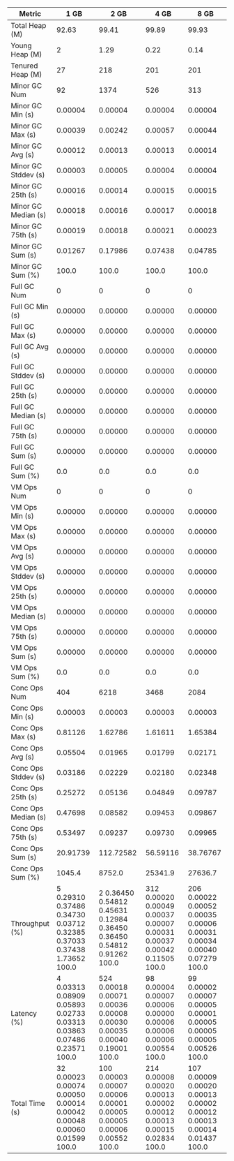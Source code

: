 | Metric | 1 GB | 2 GB | 4 GB | 8 GB |
|------|----|----|----|----|
| Total Heap (M) | 92.63 | 99.41 | 99.89 | 99.93 |
| Young Heap (M) | 2 | 1.29 | 0.22 | 0.14 |
| Tenured Heap (M) | 27 | 218 | 201 | 201 |
| Minor GC Num | 92 | 1374 | 526 | 313 |
| Minor GC Min (s) | 0.00004 | 0.00004 | 0.00004 | 0.00004 |
| Minor GC Max (s) | 0.00039 | 0.00242 | 0.00057 | 0.00044 |
| Minor GC Avg (s) | 0.00012 | 0.00013 | 0.00013 | 0.00014 |
| Minor GC Stddev (s) | 0.00003 | 0.00005 | 0.00004 | 0.00004 |
| Minor GC 25th (s) | 0.00016 | 0.00014 | 0.00015 | 0.00015 |
| Minor GC Median (s) | 0.00018 | 0.00016 | 0.00017 | 0.00018 |
| Minor GC 75th (s) | 0.00019 | 0.00018 | 0.00021 | 0.00023 |
| Minor GC Sum (s) | 0.01267 | 0.17986 | 0.07438 | 0.04785 |
| Minor GC Sum (%) | 100.0 | 100.0 | 100.0 | 100.0 |
| Full GC Num | 0 | 0 | 0 | 0 |
| Full GC Min (s) | 0.00000 | 0.00000 | 0.00000 | 0.00000 |
| Full GC Max (s) | 0.00000 | 0.00000 | 0.00000 | 0.00000 |
| Full GC Avg (s) | 0.00000 | 0.00000 | 0.00000 | 0.00000 |
| Full GC Stddev (s) | 0.00000 | 0.00000 | 0.00000 | 0.00000 |
| Full GC 25th (s) | 0.00000 | 0.00000 | 0.00000 | 0.00000 |
| Full GC Median (s) | 0.00000 | 0.00000 | 0.00000 | 0.00000 |
| Full GC 75th (s) | 0.00000 | 0.00000 | 0.00000 | 0.00000 |
| Full GC Sum (s) | 0.00000 | 0.00000 | 0.00000 | 0.00000 |
| Full GC Sum (%) | 0.0 | 0.0 | 0.0 | 0.0 |
| VM Ops Num | 0 | 0 | 0 | 0 |
| VM Ops Min (s) | 0.00000 | 0.00000 | 0.00000 | 0.00000 |
| VM Ops Max (s) | 0.00000 | 0.00000 | 0.00000 | 0.00000 |
| VM Ops Avg (s) | 0.00000 | 0.00000 | 0.00000 | 0.00000 |
| VM Ops Stddev (s) | 0.00000 | 0.00000 | 0.00000 | 0.00000 |
| VM Ops 25th (s) | 0.00000 | 0.00000 | 0.00000 | 0.00000 |
| VM Ops Median (s) | 0.00000 | 0.00000 | 0.00000 | 0.00000 |
| VM Ops 75th (s) | 0.00000 | 0.00000 | 0.00000 | 0.00000 |
| VM Ops Sum (s) | 0.00000 | 0.00000 | 0.00000 | 0.00000 |
| VM Ops Sum (%) | 0.0 | 0.0 | 0.0 | 0.0 |
| Conc Ops Num | 404 | 6218 | 3468 | 2084 |
| Conc Ops Min (s) | 0.00003 | 0.00003 | 0.00003 | 0.00003 |
| Conc Ops Max (s) | 0.81126 | 1.62786 | 1.61611 | 1.65384 |
| Conc Ops Avg (s) | 0.05504 | 0.01965 | 0.01799 | 0.02171 |
| Conc Ops Stddev (s) | 0.03186 | 0.02229 | 0.02180 | 0.02348 |
| Conc Ops 25th (s) | 0.25272 | 0.05136 | 0.04849 | 0.09787 |
| Conc Ops Median (s) | 0.47698 | 0.08582 | 0.09453 | 0.09867 |
| Conc Ops 75th (s) | 0.53497 | 0.09237 | 0.09730 | 0.09965 |
| Conc Ops Sum (s) | 20.91739 | 112.72582 | 56.59116 | 38.76767 |
| Conc Ops Sum (%) | 1045.4 | 8752.0 | 25341.9 | 27636.7 |
| Throughput (%) | 5	0.29310	0.37486	0.34730	0.03712	0.32385	0.37033	0.37438	1.73652	100.0 | 2	0.36450	0.54812	0.45631	0.12984	0.36450	0.36450	0.54812	0.91262	100.0 | 312	0.00020	0.00049	0.00037	0.00007	0.00031	0.00037	0.00042	0.11505	100.0 | 206	0.00022	0.00052	0.00035	0.00006	0.00031	0.00034	0.00040	0.07279	100.0 |
| Latency (%) | 4	0.03313	0.08909	0.05893	0.02733	0.03313	0.03863	0.07486	0.23571	100.0 | 524	0.00018	0.00071	0.00036	0.00008	0.00030	0.00035	0.00040	0.19001	100.0 | 98	0.00004	0.00007	0.00006	0.00000	0.00006	0.00006	0.00006	0.00554	100.0 | 99	0.00002	0.00007	0.00005	0.00001	0.00005	0.00005	0.00005	0.00526	100.0 |
| Total Time (s) | 32	0.00023	0.00074	0.00050	0.00014	0.00042	0.00048	0.00060	0.01599	100.0 | 100	0.00003	0.00007	0.00006	0.00001	0.00005	0.00005	0.00006	0.00552	100.0 | 214	0.00008	0.00020	0.00013	0.00002	0.00012	0.00013	0.00015	0.02834	100.0 | 107	0.00009	0.00020	0.00013	0.00002	0.00012	0.00013	0.00014	0.01437	100.0 |
